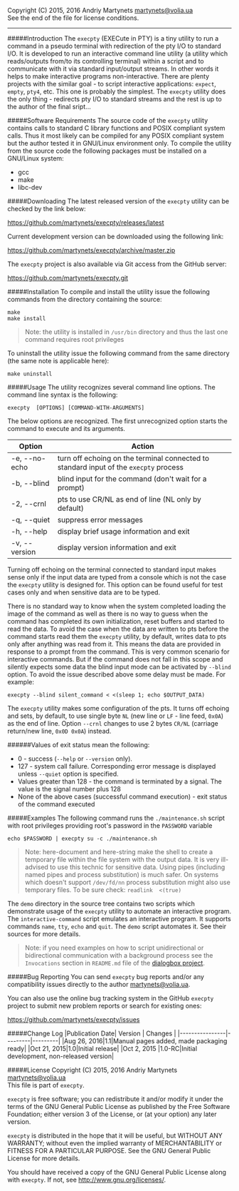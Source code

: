Copyright (C) 2015, 2016 Andriy Martynets [martynets@volia.ua](mailto:martynets@volia.ua)  
See the end of the file for license conditions.

-------------------------------------------------------------------------------

#####Introduction
The `execpty` (EXECute in PTY) is a tiny utility to run a command in a pseudo terminal with redirection of the pty I/O to standard I/O. It is developed to run an interactive command line utility (a utility which reads/outputs from/to its controlling terminal) within a script and to communicate with it via standard input/output streams. In other words it helps to make interactive programs non-interactive.
There are plenty projects with the similar goal - to script interactive applications: `expect`, `empty`, `pty4`, etc. This one is probably the simplest. The `execpty` utility does the only thing - redirects pty I/O to standard streams and the rest is up to the author of the final sript...

#####Software Requirements
The source code of the `execpty` utility contains calls to standard C library functions and POSIX compliant system calls. Thus it most likely can be compiled for any POSIX compliant system but the author tested it in GNU/Linux environment only.
To compile the utility from the source code the following packages must be installed on a GNU/Linux system:
- gcc
- make
- libc-dev

#####Downloading
The latest released version of the `execpty` utility can be checked by the link below:

https://github.com/martynets/execpty/releases/latest

Current development version can be downloaded using the following link:

https://github.com/martynets/execpty/archive/master.zip

The `execpty` project is also available via Git access from the GitHub server:

https://github.com/martynets/execpty.git

#####Installation
To compile and install the utility issue the following commands from the directory containing the source:
```
make
make install
```
> Note: the utility is installed in `/usr/bin` directory and thus the last one command requires root privileges

To uninstall the utility issue the following command from the same directory (the same note is applicable here):
```
make uninstall
```
#####Usage
The utility recognizes several command line options. The command line syntax is the following:
```
execpty  [OPTIONS] [COMMAND-WITH-ARGUMENTS]
```
The below options are recognized. The first unrecognized option starts the command to execute and its arguments.

|Option|Action|
|------|------|
|-e, --no-echo|turn off echoing on the terminal connected to standard input of the `execpty` process|
|-b, --blind|blind input for the command (don't wait for a prompt)|
|-2, --crnl|pts to use CR/NL as end of line (NL only by default)|
|-q, --quiet|suppress error messages|
|-h, --help|display brief usage information and exit|
|-v, --version|display version information and exit|

Turning off echoing on the terminal connected to standard input makes sense only if the input data are typed from a console which is not the case the `execpty` utility is designed for. This option can be found useful for test cases only and when sensitive data are to be typed.

There is no standard way to know when the system completed loading the image of the command as well as there is no way to guess when the command has completed its own initialization, reset buffers and started to read the data. To avoid the case when the data are written to pts before the command starts read them the `execpty` utility, by default, writes data to pts only after anything was read from it. This means the data are provided in response to a prompt from the command. This is very common scenario for interactive commands. But if the command does not fall in this scope and silently expects some data the blind input mode can be activated by `--blind` option. To avoid the issue described above some delay must be made. For example:
```
execpty --blind silent_command < <(sleep 1; echo $OUTPUT_DATA)
```
The `execpty` utility makes some configuration of the pts. It turns off echoing and sets, by default, to use single byte `NL` (new line or `LF` - line feed, `0x0A`) as the end of line. Option `--crnl` changes to use 2 bytes `CR/NL` (carriage return/new line, `0x0D 0x0A`) instead.

######Values of exit status mean the following:
- 0 - success (`--help` or `--version` only).
- 127 - system call failure. Corresponding error message is displayed unless `--quiet` option is specified.
- Values greater than 128 - the command is terminated by a signal. The value is the signal number plus 128
- None of the above cases (successful command execution) - exit status of the command executed

#####Examples
The following command runs the `./maintenance.sh` script with root privileges providing root's password in the `PASSWORD` variable
```
echo $PASSWORD | execpty su -c ./maintenance.sh
```
> Note: here-document and here-string make the shell to create a temporary file within the file system with the output data. It is very ill-advised to use this technic for sensitive data. Using pipes (including named pipes and process substitution) is much safer. On systems which doesn't support `/dev/fd/nn` process substitution might also use temporary files. To be sure check: `readlink  <(true)`

The `demo` directory in the source tree contains two scripts which demonstrate usage of the `execpty` utility to automate an interactive program. The `interactive-command` script emulates an interactive program. It supports commands `name`, `tty`, `echo` and `quit`. The `demo` script automates it. See their sources for more details.

> Note: if you need examples on how to script unidirectional or bidirectional communication with a background process see the `Invocations` section in `README.md` file of the [dialogbox project](https://github.com/martynets/dialogbox/).

#####Bug Reporting
You can send `execpty` bug reports and/or any compatibility issues directly to the author [martynets@volia.ua](mailto:martynets@volia.ua).

You can also use the online bug tracking system in the GitHub `execpty` project to submit new problem reports or search for existing ones:

  https://github.com/martynets/execpty/issues

#####Change Log
|Publication Date| Version | Changes |
|----------------|---------|---------|
|Aug 26, 2016|1.1|Manual pages added, made packaging ready|
|Oct 21, 2015|1.0|Initial release|
|Oct 2, 2015 |1.0-RC|Initial development, non-released version|

#####License
Copyright (C) 2015, 2016 Andriy Martynets [martynets@volia.ua](mailto:martynets@volia.ua)  
This file is part of `execpty`.

`execpty` is free software; you can redistribute it and/or modify it under the terms of the GNU General Public License as published by the Free Software Foundation; either version 3 of the License, or (at your option) any later version.

`execpty` is distributed in the hope that it will be useful, but WITHOUT ANY WARRANTY; without even the implied warranty of MERCHANTABILITY or FITNESS FOR A PARTICULAR PURPOSE. See the GNU General Public License for more details.

You should have received a copy of the GNU General Public License along with
`execpty`.  If not, see <http://www.gnu.org/licenses/>.
